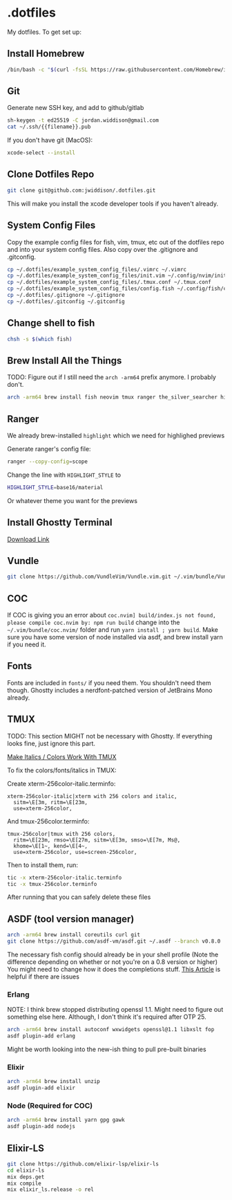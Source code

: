 # .dotfiles

My dotfiles. To get set up:

## Install Homebrew

```sh
/bin/bash -c "$(curl -fsSL https://raw.githubusercontent.com/Homebrew/install/HEAD/install.sh)"
```

## Git

Generate new SSH key, and add to github/gitlab

```sh
sh-keygen -t ed25519 -C jordan.widdison@gmail.com
cat ~/.ssh/{{filename}}.pub
```
If you don't have git (MacOS):

```sh
xcode-select --install
```

## Clone Dotfiles Repo

```sh
git clone git@github.com:jwiddison/.dotfiles.git
```

This will make you install the xcode developer tools if you haven't already.

## System Config Files

Copy the example config files for fish, vim, tmux, etc out of the dotfiles repo and into your system config files.
Also copy over the .gitignore and .gitconfig.

```sh
cp ~/.dotfiles/example_system_config_files/.vimrc ~/.vimrc
cp ~/.dotfiles/example_system_config_files/init.vim ~/.config/nvim/init.vim
cp ~/.dotfiles/example_system_config_files/.tmux.conf ~/.tmux.conf
cp ~/.dotfiles/example_system_config_files/config.fish ~/.config/fish/config.fish
cp ~/.dotfiles/.gitignore ~/.gitignore
cp ~/.dotfiles/.gitconfig ~/.gitconfig
```

## Change shell to fish

```sh
chsh -s $(which fish)
```

## Brew Install All the Things

TODO: Figure out if I still need the `arch -arm64` prefix anymore.
I probably don't.

```sh
arch -arm64 brew install fish neovim tmux ranger the_silver_searcher highlight
```

## Ranger

We already brew-installed `highlight` which we need for highlighed previews

Generate ranger's config file:

```sh
ranger --copy-config=scope
```

Change the line with `HIGHLIGHT_STYLE` to

```sh
HIGHLIGHT_STYLE=base16/material
```

Or whatever theme you want for the previews

## Install Ghostty Terminal

[Download Link](https://ghostty.org/download)

## Vundle

```sh
git clone https://github.com/VundleVim/Vundle.vim.git ~/.vim/bundle/Vundle.vim
```

## COC

If COC is giving you an error about `coc.nvim] build/index.js not found, please compile coc.nvim by: npm run build` 
change into the `~/.vim/bundle/coc.nvim/` folder and run `yarn install ; yarn build`. Make sure you have
some version of node installed via asdf, and brew install yarn if you need it.

## Fonts

Fonts are included in `fonts/` if you need them.
You shouldn't need them though.
Ghostty includes a nerdfont-patched version of JetBrains Mono already.

## TMUX

TODO: This section MIGHT not be necessary with Ghostty.
If everything looks fine, just ignore this part.

[Make Italics / Colors Work With TMUX](https://medium.com/@dubistkomisch/how-to-actually-get-italics-and-true-colour-to-work-in-iterm-tmux-vim-9ebe55ebc2be)

To fix the colors/fonts/italics in TMUX:

Create xterm-256color-italic.terminfo:

```
xterm-256color-italic|xterm with 256 colors and italic,
  sitm=\E[3m, ritm=\E[23m,
  use=xterm-256color,
```

And tmux-256color.terminfo:

```
tmux-256color|tmux with 256 colors,
  ritm=\E[23m, rmso=\E[27m, sitm=\E[3m, smso=\E[7m, Ms@,
  khome=\E[1~, kend=\E[4~,
  use=xterm-256color, use=screen-256color,
```

Then to install them, run:

```sh
tic -x xterm-256color-italic.terminfo
tic -x tmux-256color.terminfo
```

After running that you can safely delete these files

## ASDF (tool version manager)

```sh
arch -arm64 brew install coreutils curl git
git clone https://github.com/asdf-vm/asdf.git ~/.asdf --branch v0.8.0
```

The necessary fish config should already be in your shell profile
(Note the difference depending on whether or not you're on a 0.8 version or higher)
You might need to change how it does the completions stuff.
[This Article](https://stackoverflow.com/questions/13762280/zsh-compinit-insecure-directories) is helpful if there are issues

### Erlang

NOTE: I think brew stopped distributing openssl 1.1.
Might need to figure out something else here.
Although, I don't think it's required after OTP 25.

```sh
arch -arm64 brew install autoconf wxwidgets openssl@1.1 libxslt fop
asdf plugin-add erlang
```
Might be worth looking into the new-ish thing to pull pre-built binaries

### Elixir

```sh
arch -arm64 brew install unzip
asdf plugin-add elixir
```

### Node (Required for COC)

```sh
arch -arm64 brew install yarn gpg gawk
asdf plugin-add nodejs
```

## Elixir-LS

```sh
git clone https://github.com/elixir-lsp/elixir-ls
cd elixir-ls
mix deps.get
mix compile
mix elixir_ls.release -o rel
```
